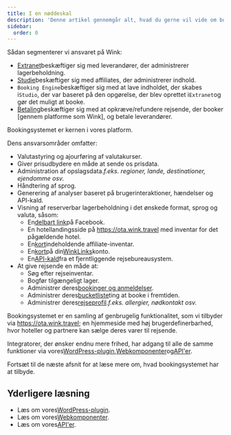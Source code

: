 ```yaml
---
title: I en nøddeskal
description: 'Denne artikel gennemgår alt, hvad du gerne vil vide om bookingsystemet.'
sidebar:
  order: 0
---
```

Sådan segmenterer vi ansvaret på Wink:

* [Extranet](/extranet/what-is-extranet)beskæftiger sig med leverandører, der administrerer lagerbeholdning.
* [Studie](/studio/what-is-studio)beskæftiger sig med affiliates, der administrerer indhold.
* `Booking Engine`beskæftiger sig med at lave indholdet, der skabes i`Studio`, der var baseret på den opgørelse, der blev oprettet i`Extranet`og gør det muligt at booke.
* [Betaling](/payment/what-is-trip-pay)beskæftiger sig med at opkræve/refundere rejsende, der booker \[gennem platforme som Wink], og betale leverandører.

Bookingsystemet er kernen i vores platform.

Dens ansvarsområder omfatter:

* Valutastyring og ajourføring af valutakurser.
* Giver prisudbydere en måde at sende os prisdata.
* Administration af opslagsdata.*f.eks. regioner, lande, destinationer, ejendomme osv.*
* Håndtering af sprog.
* Generering af analyser baseret på brugerinteraktioner, hændelser og API-kald.
* Visning af reserverbar lagerbeholdning i det ønskede format, sprog og valuta, såsom:
  * En[delbart link](/studio/shareable-links)på Facebook.
  * En hotellandingsside på https://ota.wink.travel med inventar for det pågældende hotel.
  * En[kort](/studio/cards)indeholdende affiliate-inventar.
  * En[kort](/studio/maps)på din[WinkLinks](/link-manager/wink-links)konto.
  * En[API-kald](/developers/apis)fra et fjerntliggende rejsebureausystem.
* At give rejsende en måde at:
  * Søg efter rejseinventar.
  * Bogfør tilgængeligt lager.
  * Administrer deres[bookinger og anmeldelser](/booking-engine/bookings).
  * Administrer deres[bucketliste](/booking-engine/bucket-list)ting at booke i fremtiden.
  * Administrer deres[rejseprofil](/booking-engine/travel-preferences).*f.eks. allergier, nødkontakt osv.*

Bookingsystemet er en samling af genbrugelig funktionalitet, som vi tilbyder via https://ota.wink.travel; en hjemmeside med høj brugerdefinerbarhed, hvor hoteller og partnere kan sælge deres varer til rejsende.

Integratorer, der ønsker endnu mere frihed, har adgang til alle de samme funktioner via vores[WordPress-plugin](/developers/wordpress/),[Webkomponenter](/developers/web-components)og[API'er](/developers/apis).

Fortsæt til de næste afsnit for at læse mere om, hvad bookingsystemet har at tilbyde.

## Yderligere læsning

* Læs om vores[WordPress-plugin](/developers/wordpress/).
* Læs om vores[Webkomponenter](/developers/web-components).
* Læs om vores[API'er](/developers/apis).

